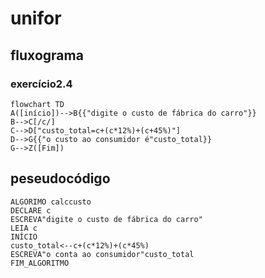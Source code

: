 # unifor
## fluxograma
### exercício2.4

```mermaid
flowchart TD
A([início])-->B{{"digite o custo de fábrica do carro"}}
B-->C[/c/]
C-->D["custo_total=c+(c*12%)+(c+45%)"]
D-->G{{"o custo ao consumidor é"custo_total}}
G-->Z([Fim])
```
## peseudocódigo
```
ALGORIMO calccusto
DECLARE c
ESCREVA"digite o custo de fábrica do carro"
LEIA c
INÍCIO
custo_total<--c+(c*12%)+(c*45%)
ESCREVA"o conta ao consumidor"custo_total
FIM_ALGORITMO
```

